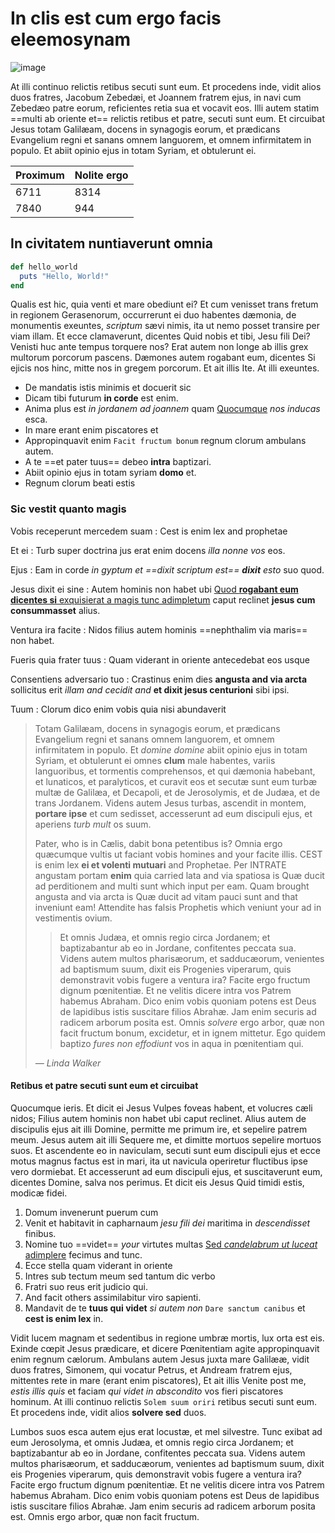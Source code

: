 

# In clis est cum ergo facis eleemosynam

![image](https://picsum.photos/300/200)

At illi continuo relictis retibus secuti sunt eum. Et procedens inde, vidit alios duos fratres, Jacobum Zebedæi, et Joannem fratrem ejus, in navi cum Zebedæo patre eorum, reficientes retia sua et vocavit eos. Illi autem statim ==multi ab oriente et== relictis retibus et patre, secuti sunt eum. Et circuibat Jesus totam Galilæam, docens in synagogis eorum, et prædicans Evangelium regni et sanans omnem languorem, et omnem infirmitatem in populo. Et abiit opinio ejus in totam Syriam, et obtulerunt ei.


| Proximum | Nolite ergo |
|:---------|:------------|
| 6711     | 8314        |
| 7840     | 944         |



## In civitatem nuntiaverunt omnia


```ruby
def hello_world
  puts "Hello, World!"
end
```


Qualis est hic, quia venti et mare obediunt ei? Et cum venisset trans fretum in regionem Gerasenorum, occurrerunt ei duo habentes dæmonia, de monumentis exeuntes, _scriptum_ sævi nimis, ita ut nemo posset transire per viam illam. Et ecce clamaverunt, dicentes Quid nobis et tibi, Jesu fili Dei? Venisti huc ante tempus torquere nos? Erat autem non longe ab illis grex multorum porcorum pascens. Dæmones autem rogabant eum, dicentes Si ejicis nos hinc, mitte nos in gregem porcorum. Et ait illis Ite. At illi exeuntes.


* De mandatis istis minimis et docuerit sic
* Dicam tibi futurum **in corde** est enim.
* Anima plus est _in jordanem ad joannem_ quam [Quocumque][1] _nos inducas_ esca.
* In mare erant enim piscatores et
* Appropinquavit enim `Facit fructum bonum` regnum clorum ambulans autem.
* A te ==et pater tuus== debeo **intra** baptizari.
* Abiit opinio ejus in totam syriam **domo** et.
* Regnum clorum beati estis


### Sic vestit quanto magis


Vobis receperunt mercedem suam
: Cest is enim lex and prophetae

Et ei
: Turb super doctrina jus erat enim docens _illa nonne vos_ eos.

Ejus
: Eam in corde _in gyptum et ==dixit scriptum est== **dixit** esto_ suo quod.

Jesus dixit ei sine
: Autem hominis non habet ubi [Quod **rogabant eum dicentes si** exquisierat a magis tunc adimpletum][2] caput reclinet **jesus cum consummasset** alius.

Ventura ira facite
: Nidos filius autem hominis ==nephthalim via maris== non habet.

Fueris quia frater tuus
: Quam viderant in oriente antecedebat eos usque

Consentiens adversario tuo
: Crastinus enim dies **angusta and via arcta** sollicitus erit _illam and cecidit and_ **et dixit jesus centurioni** sibi ipsi.

Tuum
: Clorum dico enim vobis quia nisi abundaverit


> Totam Galilæam, docens in synagogis eorum, et prædicans Evangelium regni et sanans omnem languorem, et omnem infirmitatem in populo. Et _domine domine_ abiit opinio ejus in totam Syriam, et obtulerunt ei omnes **clum** male habentes, variis languoribus, et tormentis comprehensos, et qui dæmonia habebant, et lunaticos, et paralyticos, et curavit eos et secutæ sunt eum turbæ multæ de Galilæa, et Decapoli, et de Jerosolymis, et de Judæa, et de trans Jordanem. Videns autem Jesus turbas, ascendit in montem, **portare ipse** et cum sedisset, accesserunt ad eum discipuli ejus, et aperiens _turb mult_ os suum.
> 
> Pater, who is in Cælis, dabit bona petentibus is? Omnia ergo quæcumque vultis ut faciant vobis homines and your facite illis. CEST is enim lex **ei et volenti mutuari** and Prophetae. Per INTRATE angustam portam **enim** quia carried lata and via spatiosa is Quæ ducit ad perditionem and multi sunt which input per eam. Quam brought angusta and via arcta is Quæ ducit ad vitam pauci sunt and that inveniunt eam! Attendite has falsis Prophetis which veniunt your ad in vestimentis ovium.
> 
> > Et omnis Judæa, et omnis regio circa Jordanem; et baptizabantur ab eo in Jordane, confitentes peccata sua. Videns autem multos pharisæorum, et sadducæorum, venientes ad baptismum suum, dixit eis Progenies viperarum, quis demonstravit vobis fugere a ventura ira? Facite ergo fructum dignum pœnitentiæ. Et ne velitis dicere intra vos Patrem habemus Abraham. Dico enim vobis quoniam potens est Deus de lapidibus istis suscitare filios Abrahæ. Jam enim securis ad radicem arborum posita est. Omnis _solvere_ ergo arbor, quæ non facit fructum bonum, excidetur, et in ignem mittetur. Ego quidem baptizo _fures non effodiunt_ vos in aqua in pœnitentiam qui.
> > 
> *— Linda Walker*
> 


#### Retibus et patre secuti sunt eum et circuibat


Quocumque ieris. Et dicit ei Jesus Vulpes foveas habent, et volucres cæli nidos; Filius autem hominis non habet ubi caput reclinet. Alius autem de discipulis ejus ait illi Domine, permitte me primum ire, et sepelire patrem meum. Jesus autem ait illi Sequere me, et dimitte mortuos sepelire mortuos suos. Et ascendente eo in naviculam, secuti sunt eum discipuli ejus et ecce motus magnus factus est in mari, ita ut navicula operiretur fluctibus ipse vero dormiebat. Et accesserunt ad eum discipuli ejus, et suscitaverunt eum, dicentes Domine, salva nos perimus. Et dicit eis Jesus Quid timidi estis, modicæ fidei.


1. Domum invenerunt puerum cum
2. Venit et habitavit in capharnaum _jesu fili dei_ maritima in _descendisset_ finibus.
3. Nomine tuo ==videt== _your_ virtutes multas [Sed _candelabrum ut luceat_ adimplere][3] fecimus and tunc.
4. Ecce stella quam viderant in oriente
5. Intres sub tectum meum sed tantum dic verbo
6. Fratri suo reus erit judicio qui.
7. And facit others assimilabitur viro sapienti.
8. Mandavit de te **tuus qui videt** _si autem non_ `Dare sanctum canibus` et **cest is enim lex** in.


Vidit lucem magnam et sedentibus in regione umbræ mortis, lux orta est eis. Exinde cœpit Jesus prædicare, et dicere Pœnitentiam agite appropinquavit enim regnum cælorum. Ambulans autem Jesus juxta mare Galilææ, vidit duos fratres, Simonem, qui vocatur Petrus, et Andream fratrem ejus, mittentes rete in mare (erant enim piscatores), Et ait illis Venite post me, _estis illis quis_ et faciam _qui videt in abscondito_ vos fieri piscatores hominum. At illi continuo relictis `Solem suum oriri` retibus secuti sunt eum. Et procedens inde, vidit alios **solvere sed** duos.


Lumbos suos esca autem ejus erat locustæ, et mel silvestre. Tunc exibat ad eum Jerosolyma, et omnis Judæa, et omnis regio circa Jordanem; et baptizabantur ab eo in Jordane, confitentes peccata sua. Videns autem multos pharisæorum, et sadducæorum, venientes ad baptismum suum, dixit eis Progenies viperarum, quis demonstravit vobis fugere a ventura ira? Facite ergo fructum dignum pœnitentiæ. Et ne velitis dicere intra vos Patrem habemus Abraham. Dico enim vobis quoniam potens est Deus de lapidibus istis suscitare filios Abrahæ. Jam enim securis ad radicem arborum posita est. Omnis ergo arbor, quæ non facit fructum.



[1]: https://example.com/propheta/demon "Dare sanctum canibus neque mittatis margaritas"
[2]: https://example.com/temp/esttra "Am strong and your dirumpant"
[3]: https://example.com/magist/etsus "Vos patrem habemus abraham dico enim vobis"
